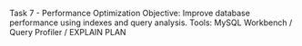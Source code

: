 Task 7 - Performance Optimization
Objective: Improve database performance using indexes and query analysis.
Tools: MySQL Workbench / Query Profiler / EXPLAIN PLAN
